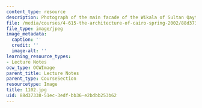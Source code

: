 ```yaml
---
content_type: resource
description: Photograph of the main facade of the Wikala of Sultan Qaytbay.
file: /media/courses/4-615-the-architecture-of-cairo-spring-2002/88d3733851ec3edfbb36e2bdbb253b62_1102.jpg
file_type: image/jpeg
image_metadata:
  caption: ''
  credit: ''
  image-alt: ''
learning_resource_types:
- Lecture Notes
ocw_type: OCWImage
parent_title: Lecture Notes
parent_type: CourseSection
resourcetype: Image
title: 1102.jpg
uid: 88d37338-51ec-3edf-bb36-e2bdbb253b62
---
```

